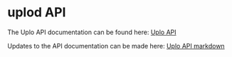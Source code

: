 uplod API
========

The Uplo API documentation can be found here:
[Uplo API](https://uplo.tech/docs/ "Uplo API")

Updates to the API documentation can be made here:
[Uplo API markdown](./api/index.html.md "Uplo API markdown")
